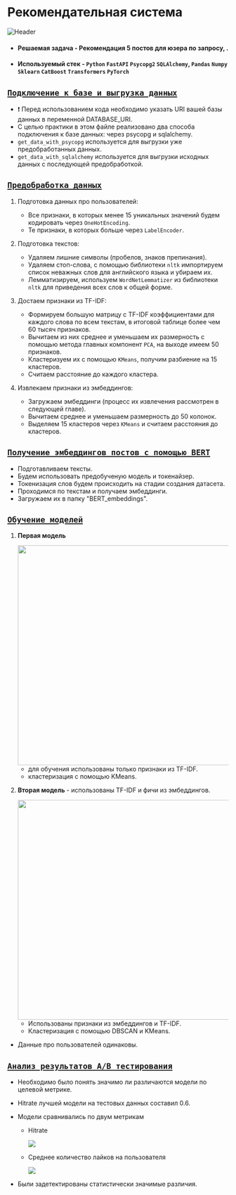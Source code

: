 # Рекомендательная система

<img src="https://github.com/vladpobol/Recommender_system/blob/master/plots_and_diagrams/diag_1.drawio.png" alt="Header">

* #### __Решаемая задача__ - Рекомендация 5 постов для юзера по запросу, .
* #### __Используемый стек__ - `Python` `FastAPI` `Psycopg2` `SQLAlchemy`, `Pandas` `Numpy` `Sklearn` `CatBoost` `Transformers` `PyTorch`

## [`Подключение к базе и выгрузка данных`](https://github.com/vladpobol/Recommender_system/blob/master/connect_database.py "посмотреть код")

* ❗ Перед использованием кода необходимо указать URI вашей базы данных в переменной DATABASE_URI.
* С целью практики в этом файле реализовано два способа подключения к базе данных: через psycopg и sqlalchemy.
* `get_data_with_psycopg` используется для выгрузки уже предобработанных данных.
* `get_data_with_sqlalchemy` используется для выгрузки исходных данных с последующей предобработкой. 

## [`Предобработка данных`](https://github.com/vladpobol/Recommender_system/blob/master/preprocessing_data.py "посмотреть код")

1. Подготовка данных про пользователей:
    - Все признаки, в которых менее 15 уникальных значений будем кодировать через `OneHotEnсoding`.
    - Те признаки, в которых больше через `LabelEncoder`.
      
2. Подготовка текстов:
    - Удаляем лишние символы (пробелов, знаков препинания).
    - Удаляем стоп-слова, с помощью библиотеки `nltk` импортируем список неважных слов для английского языка и убираем их.
    - Лемматизируем, используем `WordNetLemmatizer` из библиотеки `nltk` для приведения всех слов к общей форме.
      
3. Достаем признаки из TF-IDF:
    - Формируем большую матрицу с TF-IDF коэффициентами для каждого слова по всем текстам, в итоговой таблице более чем 60 тысяч признаков.
    - Вычитаем из них среднее и уменьшаем их размерность с помощью метода главных компонент `PCA`, на выходе имеем 50 признаков.
    - Кластеризуем их с помощью `KMeans`, получим разбиение на 15 кластеров.
    - Считаем расстояние до каждого кластера.
      
4. Извлекаем признаки из эмбеддингов:
    - Загружаем эмбеддинги (процесс их извлечения рассмотрен в следующей главе).
    - Вычитаем среднее и уменьшаем размерность до 50 колонок.
    - Выделяем 15 кластеров через `KMeans` и считаем расстояния до кластеров.
   
## [`Получение эмбеддингов постов с помощью BERT`](https://github.com/vladpobol/Recommender_system/blob/master/get_embeddings_with_BERT.py "посмотреть код")

* Подготавливаем тексты.
* Будем использовать предобученую модель и токенайзер.
* Токенизация слов будем происходить на стадии создания датасета.
* Проходимся по текстам и получаем эмбеддинги.
* Загружаем их в папку "BERT_embeddings".

## [`Обучение моделей`](https://github.com/vladpobol/notebooks/blob/main/Recommender_system/train_models.ipynb "посмотреть ноутбук")

1. **Первая модель**
   
   <img src="https://github.com/vladpobol/Recommender_system/blob/master/plots_and_diagrams/control_model.jpeg" width="500">
   
      - для обучения использованы только признаки из TF-IDF.
      - кластеризация с помощью KMeans.
  
3. **Вторая модель** - использованы TF-IDF и фичи из эмбеддингов.
      
   <img src="https://github.com/vladpobol/Recommender_system/blob/master/plots_and_diagrams/test model.jpeg" width="500">
   
      - Использованы признаки из эмбеддингов и TF-IDF.
      - Кластеризация с помощью DBSCAN и KMeans.
        
* Данные про пользователей одинаковы.

## [`Анализ результатов A/B тестирования`](https://github.com/vladpobol/notebooks/blob/main/Recommender_system/analysis_of_ab_test_results.ipynb "посмотреть ноутбук")

* Необходимо было понять значимо ли различаются модели по целевой метрике.
* Hitrate лучшей модели на тестовых данных составил 0.6.
* Модели сравнивались по двум метрикам
     - Hitrate

       <img src="https://github.com/vladpobol/Recommender_system/blob/master/plots_and_diagrams/hitrate_models.jpeg">

     - Среднее количество лайков на пользователя
 
       <img src="https://github.com/vladpobol/Recommender_system/blob/master/plots_and_diagrams/mean_count_likes.jpeg">
  
* Были задетектированы статистически значимые различия.
  







